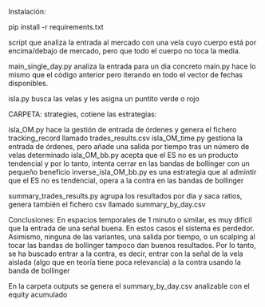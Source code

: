 Instalación:

pip install -r requirements.txt

script que analiza la entrada al mercado con una vela cuyo cuerpo está por encima/debajo de mercado, pero que todo el cuerpo no toca la media.

main_single_day.py analiza la entrada para un dia concreto
main.py hace lo mismo que el código anterior pero iterando en todo el vector de fechas disponibles.



isla.py  busca las velas y les asigna un puntito verde o rojo

CARPETA: strategies, cotiene las estrategias:

isla_OM.py hace la gestión de entrada de órdenes y genera el fichero tracking_record llamado trades_results.csv
isla_OM_time.py gestiona la entrada de órdenes, pero añade una salida por tiempo tras un número de velas determinado
isla_OM_bb.py acepta que el ES no es un producto tendencial y por lo tanto, intenta cerrar en las bandas de bollinger con un pequeño beneficio
inverse_isla_OM_bb.py es una estrategia que al admintir que el ES no es tendencial, opera a la contra en las bandas de bollinger


summary_trades_results.py agrupa los resultados por dia y saca ratios, genera también el fichero csv llamado summary_by_day.csv



Conclusiones: En espacios temporales de 1 minuto o similar, es muy difícil que la entrada de una señal buena. En estos casos el sistema es perdedor.
Asimismo, ninguna de las variantes, una salida por tiempo, o un scalping al tocar las bandas de bollinger tampoco dan buenos resultados. Por lo tanto, se ha buscado entrar a la contra, es decir, entrar con la señal de la vela aislada (algo que en teoría tiene poca relevancia) a la contra usando la banda de bollinger


En la carpeta outputs se genera el summary_by_day.csv analizable con el equity acumulado